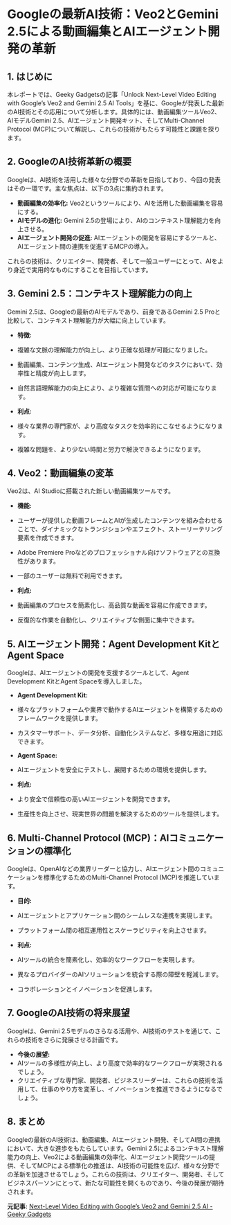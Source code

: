 # Googleの最新AI技術：Veo2とGemini 2.5による動画編集とAIエージェント開発の革新

## 1. はじめに

本レポートでは、Geeky Gadgetsの記事「Unlock Next-Level Video Editing with Google’s Veo2 and Gemini 2.5 AI Tools」を基に、Googleが発表した最新のAI技術とその応用について分析します。具体的には、動画編集ツールVeo2、AIモデルGemini 2.5、AIエージェント開発キット、そしてMulti-Channel Protocol (MCP)について解説し、これらの技術がもたらす可能性と課題を探ります。

## 2. GoogleのAI技術革新の概要

Googleは、AI技術を活用した様々な分野での革新を目指しており、今回の発表はその一環です。主な焦点は、以下の3点に集約されます。

* **動画編集の効率化:** Veo2というツールにより、AIを活用した動画編集を容易にする。
* **AIモデルの進化:** Gemini 2.5の登場により、AIのコンテキスト理解能力を向上させる。
* **AIエージェント開発の促進:** AIエージェントの開発を容易にするツールと、AIエージェント間の連携を促進するMCPの導入。

これらの技術は、クリエイター、開発者、そして一般ユーザーにとって、AIをより身近で実用的なものにすることを目指しています。

## 3. Gemini 2.5：コンテキスト理解能力の向上

Gemini 2.5は、Googleの最新のAIモデルであり、前身であるGemini 2.5 Proと比較して、コンテキスト理解能力が大幅に向上しています。

* **特徴:**
 * 複雑な文脈の理解能力が向上し、より正確な処理が可能になりました。
 * 動画編集、コンテンツ生成、AIエージェント開発などのタスクにおいて、効率性と精度が向上します。
 * 自然言語理解能力の向上により、より複雑な質問への対応が可能になります。

* **利点:**
 * 様々な業界の専門家が、より高度なタスクを効率的にこなせるようになります。
 * 複雑な問題を、より少ない時間と労力で解決できるようになります。

## 4. Veo2：動画編集の変革

Veo2は、AI Studioに搭載された新しい動画編集ツールです。

* **機能:**
 * ユーザーが提供した動画フレームとAIが生成したコンテンツを組み合わせることで、ダイナミックなトランジションやエフェクト、ストーリーテリング要素を作成できます。
 * Adobe Premiere Proなどのプロフェッショナル向けソフトウェアとの互換性があります。
 * 一部のユーザーは無料で利用できます。

* **利点:**
 * 動画編集のプロセスを簡素化し、高品質な動画を容易に作成できます。
 * 反復的な作業を自動化し、クリエイティブな側面に集中できます。

## 5. AIエージェント開発：Agent Development KitとAgent Space

Googleは、AIエージェントの開発を支援するツールとして、Agent Development KitとAgent Spaceを導入しました。

* **Agent Development Kit:**
 * 様々なプラットフォームや業界で動作するAIエージェントを構築するためのフレームワークを提供します。
 * カスタマーサポート、データ分析、自動化システムなど、多様な用途に対応できます。

* **Agent Space:**
 * AIエージェントを安全にテストし、展開するための環境を提供します。

* **利点:**
 * より安全で信頼性の高いAIエージェントを開発できます。
 * 生産性を向上させ、現実世界の問題を解決するためのツールを提供します。

## 6. Multi-Channel Protocol (MCP)：AIコミュニケーションの標準化

Googleは、OpenAIなどの業界リーダーと協力し、AIエージェント間のコミュニケーションを標準化するためのMulti-Channel Protocol (MCP)を推進しています。

* **目的:**
 * AIエージェントとアプリケーション間のシームレスな連携を実現します。
 * プラットフォーム間の相互運用性とスケーラビリティを向上させます。

* **利点:**
 * AIツールの統合を簡素化し、効率的なワークフローを実現します。
 * 異なるプロバイダーのAIソリューションを統合する際の障壁を軽減します。
 * コラボレーションとイノベーションを促進します。

## 7. GoogleのAI技術の将来展望

Googleは、Gemini 2.5モデルのさらなる活用や、AI技術のテストを通じて、これらの技術をさらに発展させる計画です。

* **今後の展望:**
 * AIツールの多様性が向上し、より高度で効率的なワークフローが実現されるでしょう。
 * クリエイティブな専門家、開発者、ビジネスリーダーは、これらの技術を活用して、仕事のやり方を変革し、イノベーションを推進できるようになるでしょう。

## 8. まとめ

Googleの最新のAI技術は、動画編集、AIエージェント開発、そしてAI間の連携において、大きな進歩をもたらしています。Gemini 2.5によるコンテキスト理解能力の向上、Veo2による動画編集の効率化、AIエージェント開発ツールの提供、そしてMCPによる標準化の推進は、AI技術の可能性を広げ、様々な分野での革新を加速させるでしょう。これらの技術は、クリエイター、開発者、そしてビジネスパーソンにとって、新たな可能性を開くものであり、今後の発展が期待されます。


**元記事:** [Next-Level Video Editing with Google’s Veo2 and Gemini 2.5 AI - Geeky Gadgets](https://www.geeky-gadgets.com/google-ai-veo2-ai-video-workflow/)